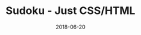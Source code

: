 ---
title: 'Sudoku - Just CSS/HTML'
description: 'Complete a sudoku puzzle without Javascript or server-side interaction.'
gametype: 'easy'
gameid: 56
date: 2018-06-20
tags: []
draft: false
type: 'games'
num19: [{'idx':1,'arr1':[1,2,3,4,5,6,7,8,9],'arr2':[1,2,3,4,5,6,7,8,9]},{'idx':2,'arr1':[1,2,3,4,5,6,7,8,9],'arr2':[1,2,3,4,5,6,7,8,9]},{'idx':3,'arr1':[1,2,3,4,5,6,7,8,9],'arr2':[1,2,3,4,5,6,7,8,9]},{'idx':4,'arr1':[1,2,3,4,5,6,7,8,9],'arr2':[1,2,3,4,5,6,7,8,9]},{'idx':5,'arr1':[1,2,3,4,5,6,7,8,9],'arr2':[1,2,3,4,5,6,7,8,9]},{'idx':6,'arr1':[1,2,3,4,5,6,7,8,9],'arr2':[1,2,3,4,5,6,7,8,9]},{'idx':7,'arr1':[1,2,3,4,5,6,7,8,9],'arr2':[1,2,3,4,5,6,7,8,9]},{'idx':8,'arr1':[1,2,3,4,5,6,7,8,9],'arr2':[1,2,3,4,5,6,7,8,9]},{'idx':9,'arr1':[1,2,3,4,5,6,7,8,9],'arr2':[1,2,3,4,5,6,7,8,9]}]
puzzle: [[0, 0, 2, 0, 0, 0, 9, 0, 6], [4, 0, 9, 5, 0, 0, 0, 0, 0], [8, 0, 0, 3, 0, 0, 4, 0, 5], [0, 0, 5, 8, 0, 4, 2, 0, 0], [0, 0, 0, 0, 0, 2, 0, 3, 0], [0, 0, 7, 9, 0, 5, 6, 0, 0], [9, 0, 0, 4, 0, 0, 8, 0, 7], [1, 0, 6, 2, 0, 0, 0, 0, 0], [0, 0, 4, 0, 0, 0, 1, 0, 2]]
layout: 'sudokucssstatic'
---